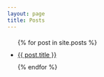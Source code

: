 ```yaml
---
layout: page
title: Posts
---
```

<ul style='line-height: 2.0;'>
{% for post in site.posts %}
<li><a href="{{ post.url }}">{{ post.title }}</a></li>
{% endfor %}
</ul>
